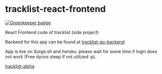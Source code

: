 # tracklist-react-frontend

[![Greenkeeper badge](https://badges.greenkeeper.io/drex44/TrackList-react-frontend.svg)](https://greenkeeper.io/)

React Frontend code of tracklist (side project)

Backend for this app can be found at [tracklist-go-backend](https://github.com/drex44/tracklist-go-backend)

App is live on Surge.sh and heroku. please wait for some time if login does not work (Free dynos sleep if not utilized :p).

[tracklist-alpha](http://tracklist-alpha.surge.sh)
